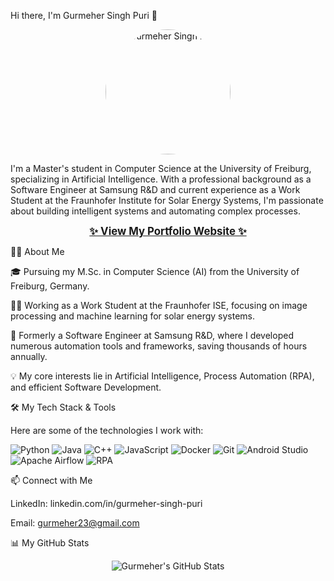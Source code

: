 Hi there, I'm Gurmeher Singh Puri 👋
<p align="center">
<a href="https://gurmeher23.github.io/">
<img src="https://storage.googleapis.com/gemini-prod-us-west1-43350020492/uploaded/Screenshot%202025-08-09%20at%204.12.57%E2%80%AFAM.png-2ed1e199-477d-4077-b285-73e908dbe603" width="200px" alt="Gurmeher Singh Puri" style="border-radius: 50%;" />
</a>
</p>

I'm a Master's student in Computer Science at the University of Freiburg, specializing in Artificial Intelligence. With a professional background as a Software Engineer at Samsung R&D and current experience as a Work Student at the Fraunhofer Institute for Solar Energy Systems, I'm passionate about building intelligent systems and automating complex processes.

<p align="center">
<a href="https://gurmeher23.github.io/" style="font-size: 1.2em; font-weight: bold;"> ✨ View My Portfolio Website ✨ </a>
</p>

👨‍💻 About Me

🎓 Pursuing my M.Sc. in Computer Science (AI) from the University of Freiburg, Germany.

👨‍🔬 Working as a Work Student at the Fraunhofer ISE, focusing on image processing and machine learning for solar energy systems.

🚀 Formerly a Software Engineer at Samsung R&D, where I developed numerous automation tools and frameworks, saving thousands of hours annually.

💡 My core interests lie in Artificial Intelligence, Process Automation (RPA), and efficient Software Development.

🛠️ My Tech Stack & Tools

Here are some of the technologies I work with:

<p align="left">
<img src="https://img.shields.io/badge/Python-3776AB?style=for-the-badge&logo=python&logoColor=white" alt="Python"/>
<img src="https://img.shields.io/badge/Java-ED8B00?style=for-the-badge&logo=openjdk&logoColor=white" alt="Java"/>
<img src="https://img.shields.io/badge/C%2B%2B-00599C?style=for-the-badge&logo=c%2B%2B&logoColor=white" alt="C++"/>
<img src="https://img.shields.io/badge/JavaScript-F7DF1E?style=for-the-badge&logo=javascript&logoColor=black" alt="JavaScript"/>
<img src="https://img.shields.io/badge/Docker-2496ED?style=for-the-badge&logo=docker&logoColor=white" alt="Docker"/>
<img src="https://img.shields.io/badge/Git-F05032?style=for-the-badge&logo=git&logoColor=white" alt="Git"/>
<img src="https://img.shields.io/badge/Android%20Studio-3DDC84?style=for-the-badge&logo=androidstudio&logoColor=white" alt="Android Studio"/>
<img src="https://img.shields.io/badge/Apache%20Airflow-017CEE?style=for-the-badge&logo=apacheairflow&logoColor=white" alt="Apache Airflow"/>
<img src="https://img.shields.io/badge/RPA-Automation-blue?style=for-the-badge&logo=uipath&logoColor=white" alt="RPA"/>
</p>

📫 Connect with Me

LinkedIn: linkedin.com/in/gurmeher-singh-puri

Email: gurmeher23@gmail.com

📊 My GitHub Stats

<p align="center">
<img src="https://github-readme-stats.vercel.app/api?username=Gurmeher23&show_icons=true&theme=dark&hide_border=true&count_private=true" alt="Gurmeher's GitHub Stats"/>
</p>
